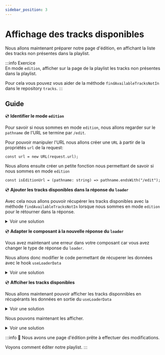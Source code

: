 ```yaml
---
sidebar_position: 3
---
```


# Affichage des tracks disponibles

Nous allons maintenant préparer notre page d'édition, en affichant la liste des tracks non présentes dans la playlist.

:::info Exercice  
En mode `edition`, afficher sur la page de la playlist les tracks non présentes dans la playlist.

Pour cela vous pouvez vous aider de la méthode `findAvailableTracksNotIn` dans le repository `tracks`.
:::

## Guide

💿 **Identifier le mode `edition`**

Pour savoir si nous sommes en mode `edition`, nous allons regarder sur le `pathname` de l'URL se termine par `/edit`.

Pour pouvoir manipuler l'URL nous allons créer une `URL` à partir de la propriétés `url` de la request:

```tsx
const url = new URL(request.url);
```

Nous allons ensuite créer un petite fonction nous permettant de savoir si nous sommes en mode `edition`

```tsx
const isEditionUrl = (pathname: string) => pathname.endsWith("/edit");
```

💿 **Ajouter les tracks disponibles dans la réponse du `loader`**

Avec cela nous allons pouvoir récupérer les tracks disponibles avec la méthode `findAvailableTracksNotIn` lorsque nous sommes en mode `edition` pour le rétourner dans la réponse.

<details>
  <summary>Voir une solution</summary>

```tsx title="app/routes/_layout.playlists.$id.(edit).tsx"
// highlight-next-line
const isEditionUrl = (pathname: string) => pathname.endsWith("/edit");

export const loader = async ({ params }: LoaderArgs) => {
  const id = params.id;
  const playlist = await playlists.find(id || "");
  if (!playlist) {
    throw new Error("playlist not found");
  }

  // highlight-start
  let availableTracks: Track[] = [];
  const url = new URL(request.url);

  if (isEditionUrl(url.pathname)) {
    availableTracks = await tracks.findAvailableTracksNotIn(playlist.tracks);
  }

  return json({ playlist, availableTracks });
  // highlight-end
};
```

</details>

💿 **Adapter le composant à la nouvelle réponse du `loader`**

Vous avez maintenant une erreur dans votre composant car vous avez changer le type de réponse du `loader`.

Nous allons donc modifier le code permettant de récuperer les données avec le hook `useLoaderData`

<details>
  <summary>Voir une solution</summary>

```tsx title="app/routes/_layout.playlists.$id.(edit).tsx"
// ...
export default function Playlist() {
  // highlight-next-line
  const { playlist } = useLoaderData<typeof loader>();
  //...
}
```

</details>

💿 **Affciher les tracks disponibles**

Nous allons maintenant pouvoir afficher les tracks disponnibles en récupérants les données en sortie du `useLoaderData`

<details>
  <summary>Voir une solution</summary>

```tsx title="app/routes/_layout.playlists.$id.(edit).tsx"
// ...
export default function Playlist() {
  // highlight-next-line
  const { playlist, availableTracks } = useLoaderData<typeof loader>();
  //...
}
```

</details>

Nous pouvons maintenant les afficher.

<details>
  <summary>Voir une solution</summary>

```tsx title="app/routes/_layout.playlists.$id.(edit).tsx"
export default function Playlist() {
  // highlight-next-line
  const { playlist, availableTracks } = useLoaderData<typeof loader>();

  return (
    <div className="flex h-screen flex-col px-6 py-3">
      <h1 className="title-1">{/* Nom de la playlist */}</h1>
      <div>
        <ul>{/* Liste des track de la playlist */}</ul>
        // highlight-start
        <ul className="flex-1 overflow-auto">
          {availableTracks.map((track) => (
            <li key={track.id} className="flex justify-between space-x-4">
              <span>
                {track.name} · {track.artist}
              </span>
            </li>
          ))}
        </ul>
        // highlight-end
      </div>
    </div>
  );
}
```

</details>

:::info 👏 Nous avons une page d'édition prête à effectuer des modifications.

Voyons comment éditer notre playlist.
:::
